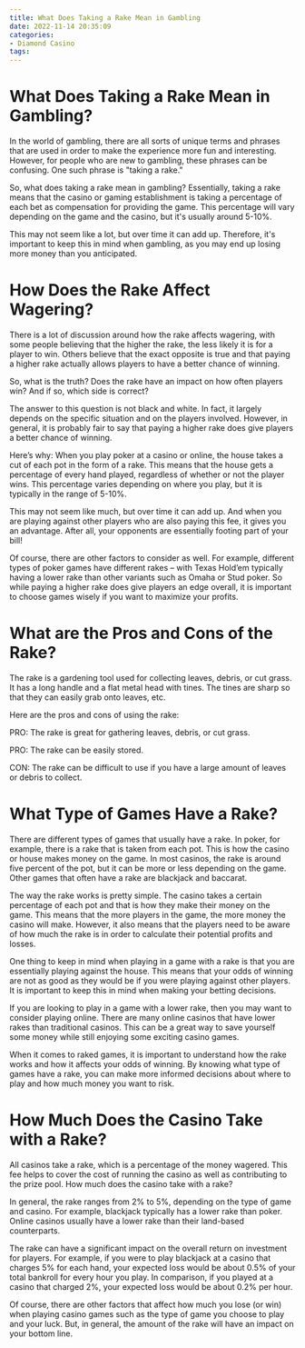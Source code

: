 ```yaml
---
title: What Does Taking a Rake Mean in Gambling
date: 2022-11-14 20:35:09
categories:
- Diamond Casino
tags:
---
```



#  What Does Taking a Rake Mean in Gambling?

In the world of gambling, there are all sorts of unique terms and phrases that are used in order to make the experience more fun and interesting. However, for people who are new to gambling, these phrases can be confusing. One such phrase is "taking a rake."

So, what does taking a rake mean in gambling? Essentially, taking a rake means that the casino or gaming establishment is taking a percentage of each bet as compensation for providing the game. This percentage will vary depending on the game and the casino, but it's usually around 5-10%.

This may not seem like a lot, but over time it can add up. Therefore, it's important to keep this in mind when gambling, as you may end up losing more money than you anticipated.

#  How Does the Rake Affect Wagering?

There is a lot of discussion around how the rake affects wagering, with some people believing that the higher the rake, the less likely it is for a player to win. Others believe that the exact opposite is true and that paying a higher rake actually allows players to have a better chance of winning.

So, what is the truth? Does the rake have an impact on how often players win? And if so, which side is correct?

The answer to this question is not black and white. In fact, it largely depends on the specific situation and on the players involved. However, in general, it is probably fair to say that paying a higher rake does give players a better chance of winning.

Here’s why: When you play poker at a casino or online, the house takes a cut of each pot in the form of a rake. This means that the house gets a percentage of every hand played, regardless of whether or not the player wins. This percentage varies depending on where you play, but it is typically in the range of 5-10%.

This may not seem like much, but over time it can add up. And when you are playing against other players who are also paying this fee, it gives you an advantage. After all, your opponents are essentially footing part of your bill!

Of course, there are other factors to consider as well. For example, different types of poker games have different rakes – with Texas Hold’em typically having a lower rake than other variants such as Omaha or Stud poker. So while paying a higher rake does give players an edge overall, it is important to choose games wisely if you want to maximize your profits.

#  What are the Pros and Cons of the Rake?

The rake is a gardening tool used for collecting leaves, debris, or cut grass. It has a long handle and a flat metal head with tines. The tines are sharp so that they can easily grab onto leaves, etc.

Here are the pros and cons of using the rake:

PRO: The rake is great for gathering leaves, debris, or cut grass.

PRO: The rake can be easily stored.

CON: The rake can be difficult to use if you have a large amount of leaves or debris to collect.

#  What Type of Games Have a Rake?

There are different types of games that usually have a rake. In poker, for example, there is a rake that is taken from each pot. This is how the casino or house makes money on the game. In most casinos, the rake is around five percent of the pot, but it can be more or less depending on the game. Other games that often have a rake are blackjack and baccarat.

The way the rake works is pretty simple. The casino takes a certain percentage of each pot and that is how they make their money on the game. This means that the more players in the game, the more money the casino will make. However, it also means that the players need to be aware of how much the rake is in order to calculate their potential profits and losses.

One thing to keep in mind when playing in a game with a rake is that you are essentially playing against the house. This means that your odds of winning are not as good as they would be if you were playing against other players. It is important to keep this in mind when making your betting decisions.

If you are looking to play in a game with a lower rake, then you may want to consider playing online. There are many online casinos that have lower rakes than traditional casinos. This can be a great way to save yourself some money while still enjoying some exciting casino games.

When it comes to raked games, it is important to understand how the rake works and how it affects your odds of winning. By knowing what type of games have a rake, you can make more informed decisions about where to play and how much money you want to risk.

#  How Much Does the Casino Take with a Rake?

All casinos take a rake, which is a percentage of the money wagered. This fee helps to cover the cost of running the casino as well as contributing to the prize pool. How much does the casino take with a rake?

In general, the rake ranges from 2% to 5%, depending on the type of game and casino. For example, blackjack typically has a lower rake than poker. Online casinos usually have a lower rake than their land-based counterparts.

The rake can have a significant impact on the overall return on investment for players. For example, if you were to play blackjack at a casino that charges 5% for each hand, your expected loss would be about 0.5% of your total bankroll for every hour you play. In comparison, if you played at a casino that charged 2%, your expected loss would be about 0.2% per hour.

Of course, there are other factors that affect how much you lose (or win) when playing casino games such as the type of game you choose to play and your luck. But, in general, the amount of the rake will have an impact on your bottom line.